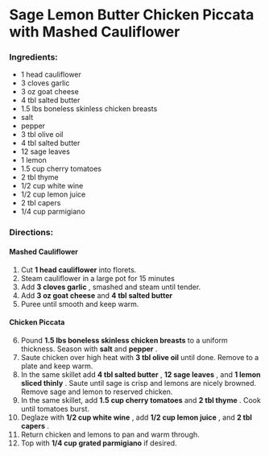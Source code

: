 # Sage Lemon Butter Chicken Piccata with Mashed Cauliflower 

### Ingredients: 
* 1 head cauliflower
* 3 cloves garlic
* 3 oz goat cheese
* 4 tbl salted butter
* 1.5 lbs boneless skinless chicken breasts
*  salt
*  pepper
* 3 tbl olive oil
* 4 tbl salted butter
* 12 sage leaves
* 1 lemon
* 1.5 cup cherry tomatoes
* 2 tbl thyme
* 1/2 cup white wine
* 1/2 cup lemon juice
* 2 tbl capers
* 1/4 cup parmigiano

### Directions: 

#### Mashed Cauliflower
1. Cut **1 head cauliflower** into florets. 
2. Steam cauliflower in a large pot for 15 minutes 
3. Add **3 cloves garlic** , smashed and steam until tender. 
4. Add **3 oz goat cheese** and **4 tbl salted butter** 
5. Puree until smooth and keep warm. 



#### Chicken Piccata
6. Pound **1.5 lbs boneless skinless chicken breasts** to a uniform thickness. Season with **salt** and **pepper** . 
7. Saute chicken over high heat with **3 tbl olive oil** until done. Remove to a plate and keep warm. 
8. In the same skillet add **4 tbl salted butter** , **12 sage leaves** , and **1 lemon sliced thinly** . Saute until sage is crisp and lemons are nicely browned. Remove sage and lemon to reserved chicken. 
9. In the same skillet, add **1.5 cup cherry tomatoes** and **2 tbl thyme** . Cook until tomatoes burst. 
10. Deglaze with **1/2 cup white wine** , add **1/2 cup lemon juice** , and **2 tbl capers** . 
11. Return chicken and lemons to pan and warm through. 
12. Top with **1/4 cup grated parmigiano** if desired. 


